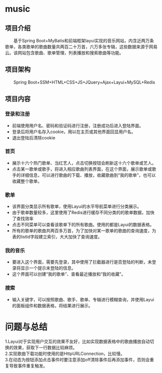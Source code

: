 # music


## 项目介绍

　　基于Spring Boot+MyBatis和前端框架layui实现的音乐网站，内含近两万条歌单，各类歌单的歌曲数量共两百二十万首，六万多张专辑，这些数据来源于网易云。该网站包含歌曲、歌单管理，列表播放和搜索歌曲等功能。
 
## 项目架构
　　Spring Boot+SSM+HTML+CSS+JS+JQuery+Ajax+Layui+MySQL+Redis

## 项目内容
### 登录和注册

- 前端使用用户名、密码和验证码进行注册，注册成功后进入登陆界面。
- 登录后将用户名存入cookie，用以在主页或其他界面回显用户名。
- 退出登陆后清除cookie

### 首页
- 展示十六个热门歌单、当红艺人，点击切换按钮会刷新这十六个歌单或艺人。
- 点击某一歌单或歌手，将进入相应歌曲列表界面，在这个界面，展示歌单或歌手的详细信息，可以进行歌曲的下载、播放，收藏歌曲到“我的歌单”，也可以收藏整个歌单。


### 歌单
- 该界面分类显示所有歌单，使用Layui的水平导航菜单进行分类展示。
- 由于歌单数量较多，这里使用了Redis进行缓存不同分类的的歌单数据，加快了查找效率
- 点击不同菜单可以查看该歌单下的所有歌曲。使用的都是Layui的数据表格。
- 所有的歌单的歌曲共两百多万首，为了加快对某一歌单的歌曲的查询速度，为表的listId字段建立索引，大大加快了查询速度。

### 我的音乐

- 要进入这个界面，需要先登录，其中使用了拦截器进行是否登陆的判断，未登录将显示一个提示未登陆的信息。
- 这个界面可以创建“我的歌单”、查看最近播放和“我的收藏”。

### 搜索

- 输入关键字，可以按照歌曲、歌手、歌单、专辑进行模糊查询，并使用Layui的面板组件和数据表格，将结果进行展示。

# 问题与总结
1.Layui对于实现用户交互的效果不友好，比如实现数据表格中的歌曲播放自动切换的效果，获取下一行数据比较麻烦。  
2.实现歌曲下载功能时使用的是HttpURLConnection，比较慢。  
3.在动态为按钮添加点击事件时要注意添加off清除事件后再添加事件，否则会重复导致事件重复触发。
